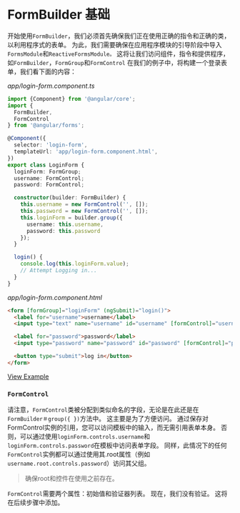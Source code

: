 # FormBuilder 基础

开始使用`FormBuilder`，我们必须首先确保我们正在使用正确的指令和正确的类，以利用程序式的表单。 为此，我们需要确保在应用程序模块的引导阶段中导入`FormsModule`和`ReactiveFormsModule。`
这将让我们访问组件，指令和提供程序，如`FormBuilder`，`FormGroup`和`FormControl`
在我们的例子中，将构建一个登录表单，我们看下面的内容：

*app/login-form.component.ts*

```typescript
import {Component} from '@angular/core';
import {
  FormBuilder,
  FormControl
} from '@angular/forms';

@Component({
  selector: 'login-form',
  templateUrl: 'app/login-form.component.html',
})
export class LoginForm {
  loginForm: FormGroup;
  username: FormControl;
  password: FormControl;

  constructor(builder: FormBuilder) {
    this.username = new FormControl('', []);
    this.password = new FormControl('', []);
    this.loginForm = builder.group({
      username: this.username,
      password: this.password
    });
  }

  login() {
    console.log(this.loginForm.value);
    // Attempt Logging in...
  }
}
```

*app/login-form.component.html*

```html
<form [formGroup]="loginForm" (ngSubmit)="login()">
  <label for="username">username</label>
  <input type="text" name="username" id="username" [formControl]="username">

  <label for="password">password</label>
  <input type="password" name="password" id="password" [formControl]="password">

  <button type="submit">log in</button>
</form>
```

[View Example](https://plnkr.co/edit/o1Gfqg?p=preview)

### `FormControl`

请注意，`FormControl`类被分配到类似命名的字段，无论是在此还是在`FormBuilder＃group({ })`方法中。 这主要是为了方便访问。 通过保存对FormControl实例的引用，您可以访问模板中的输入，而无需引用表单本身。 否则，可以通过使用`loginForm.controls.username`和`loginForm.controls.password`在模板中访问表单字段。 同样，此情况下的任何`FormControl`实例都可以通过使用其.root属性（例如`username.root.controls.password`）访问其父组。

> 确保root和控件在使用之前存在。

`FormControl`需要两个属性：初始值和验证器列表。 现在，我们没有验证。 这将在后续步骤中添加。